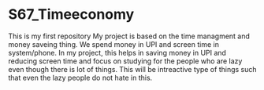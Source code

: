 # S67_Timeeconomy
This is my first repository
My project is based on the time managment and money saveing thing. We spend money in UPI and screen time in system/phone. In my project, this helps in saving money in UPI and reducing screen time and focus on studying for the people who are lazy even though there is lot of things.
This will be intreactive type of things such that even the lazy people do not hate in this.
